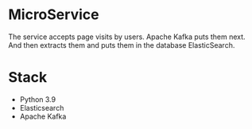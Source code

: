 # MicroService

The service accepts page visits by users. 
Apache Kafka puts them next. 
And then extracts them and puts them in the database ElasticSearch.

# Stack

- Python 3.9
- Elasticsearch
- Apache Kafka


